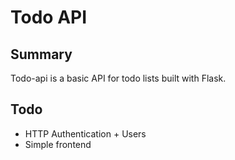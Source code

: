 Todo API
========

Summary
-------
Todo-api is a basic API for todo lists built with Flask.

Todo
----

* HTTP Authentication + Users
* Simple frontend

